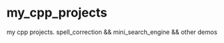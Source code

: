 # my_cpp_projects
my cpp projects. spell_correction &amp;&amp; mini_search_engine &amp;&amp; other demos

